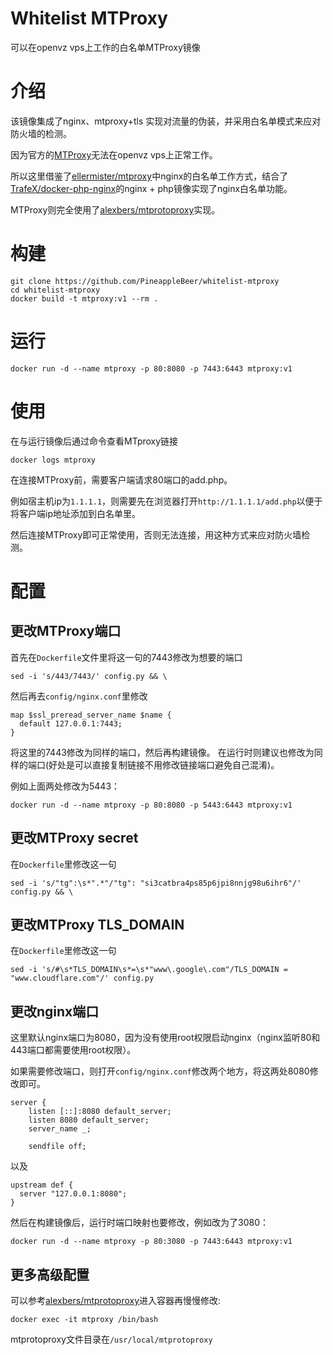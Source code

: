 <!--
 * @Author: zym
 * @Date: 2021-12-01 20:09:27
 * @LastEditors: zym
 * @LastEditTime: 2021-12-01 22:07:39
 * @Description: 
 * @FilePath: \mymtproxy\README.md
-->
# Whitelist MTProxy
可以在openvz vps上工作的白名单MTProxy镜像

# 介绍
该镜像集成了nginx、mtproxy+tls 实现对流量的伪装，并采用白名单模式来应对防火墙的检测。

因为官方的[MTProxy](https://github.com/TelegramMessenger/MTProxy)无法在openvz vps上正常工作。

所以这里借鉴了[ellermister/mtproxy](https://github.com/ellermister/mtproxy)中nginx的白名单工作方式，结合了[TrafeX/docker-php-nginx](https://github.com/TrafeX/docker-php-nginx)的nginx + php镜像实现了nginx白名单功能。

MTProxy则完全使用了[alexbers/mtprotoproxy](https://github.com/alexbers/mtprotoproxy)实现。

# 构建
    git clone https://github.com/PineappleBeer/whitelist-mtproxy 
    cd whitelist-mtproxy
    docker build -t mtproxy:v1 --rm .

# 运行
    docker run -d --name mtproxy -p 80:8080 -p 7443:6443 mtproxy:v1

# 使用
在与运行镜像后通过命令查看MTproxy链接

    docker logs mtproxy

在连接MTProxy前，需要客户端请求80端口的add.php。

例如宿主机ip为`1.1.1.1`，则需要先在浏览器打开`http://1.1.1.1/add.php`以便于将客户端ip地址添加到白名单里。

然后连接MTProxy即可正常使用，否则无法连接，用这种方式来应对防火墙检测。

# 配置
## 更改MTProxy端口
首先在`Dockerfile`文件里将这一句的7443修改为想要的端口

    sed -i 's/443/7443/' config.py && \

然后再去`config/nginx.conf`里修改

    map $ssl_preread_server_name $name {
      default 127.0.0.1:7443;
    }

将这里的7443修改为同样的端口，然后再构建镜像。
在运行时则建议也修改为同样的端口(好处是可以直接复制链接不用修改链接端口避免自己混淆)。

例如上面两处修改为5443：

    docker run -d --name mtproxy -p 80:8080 -p 5443:6443 mtproxy:v1

## 更改MTProxy secret
在`Dockerfile`里修改这一句

    sed -i 's/"tg":\s*".*"/"tg": "si3catbra4ps85p6jpi8nnjg98u6ihr6"/' config.py && \

## 更改MTProxy TLS_DOMAIN
在`Dockerfile`里修改这一句

    sed -i 's/#\s*TLS_DOMAIN\s*=\s*"www\.google\.com"/TLS_DOMAIN = "www.cloudflare.com"/' config.py 

## 更改nginx端口
这里默认nginx端口为8080，因为没有使用root权限启动nginx（nginx监听80和443端口都需要使用root权限）。

如果需要修改端口，则打开`config/nginx.conf`修改两个地方，将这两处8080修改即可。

    server {
        listen [::]:8080 default_server;
        listen 8080 default_server;
        server_name _;

        sendfile off;

以及

    upstream def {
      server "127.0.0.1:8080";
    }
  
然后在构建镜像后，运行时端口映射也要修改，例如改为了3080：

    docker run -d --name mtproxy -p 80:3080 -p 7443:6443 mtproxy:v1

## 更多高级配置
可以参考[alexbers/mtprotoproxy](https://github.com/alexbers/mtprotoproxy)进入容器再慢慢修改:

    docker exec -it mtproxy /bin/bash

mtprotoproxy文件目录在`/usr/local/mtprotoproxy`